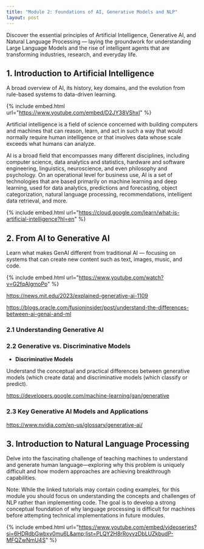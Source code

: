 ```yaml
---
title: "Module 2: Foundations of AI, Generative Models and NLP"
layout: post
---
```


Discover the essential principles of Artificial Intelligence, Generative AI, and Natural Language Processing — laying the groundwork for understanding Large Language Models and the rise of intelligent agents that are transforming industries, research, and everyday life.


## 1. Introduction to Artificial Intelligence

A broad overview of AI, its history, key domains, and the evolution from rule-based systems to data-driven learning.

{% include embed.html url="https://www.youtube.com/embed/D2JY38VShxI" %}

Artificial intelligence is a field of science concerned with building computers and machines that can reason, learn, and act in such a way that would normally require human intelligence or that involves data whose scale exceeds what humans can analyze.

AI is a broad field that encompasses many different disciplines, including computer science, data analytics and statistics, hardware and software engineering, linguistics, neuroscience, and even philosophy and psychology. 
On an operational level for business use, AI is a set of technologies that are based primarily on machine learning and deep learning, used for data analytics, predictions and forecasting, object categorization, natural language processing, recommendations, intelligent data retrieval, and more.

{% include embed.html url="https://cloud.google.com/learn/what-is-artificial-intelligence?hl=en" %}

## 2. From AI to Generative AI

Learn what makes GenAI different from traditional AI — focusing on systems that can create new content such as text, images, music, and code.

{% include embed.html url="https://www.youtube.com/watch?v=G2fqAlgmoPo" %}

https://news.mit.edu/2023/explained-generative-ai-1109

https://blogs.oracle.com/fusioninsider/post/understand-the-differences-between-ai-genai-and-ml


### 2.1 Understanding Generative AI

### 2.2 Generative vs. Discriminative Models
- **Discriminative Models**

Understand the conceptual and practical differences between generative models (which create data) and discriminative models (which classify or predict).

https://developers.google.com/machine-learning/gan/generative

### 2.3 Key Generative AI Models and Applications

https://www.nvidia.com/en-us/glossary/generative-ai/

## 3. Introduction to Natural Language Processing

Delve into the fascinating challenge of teaching machines to understand and generate human language—exploring why this problem is uniquely difficult and how modern approaches are achieving breakthrough capabilities. 

Note: While the linked tutorials may contain coding examples, for this module you should focus on understanding the concepts and challenges of NLP rather than implementing code. The goal is to develop a strong conceptual foundation of why language processing is difficult for machines before attempting technical implementations in future modules.

{% include embed.html url="https://www.youtube.com/embed/videoseries?si=6HDRdbGwbxv0mu6L&amp;list=PLQY2H8rRoyvzDbLUZkbudP-MFQZwNmU4S" %}
